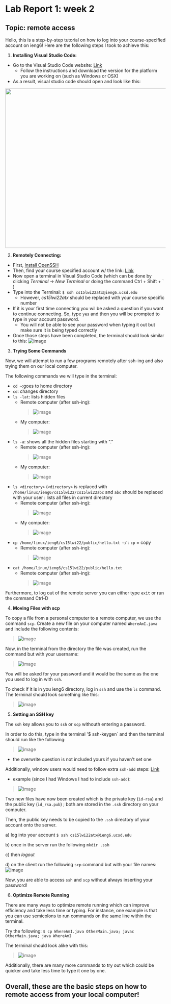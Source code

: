 # Lab Report 1: week 2

## Topic: remote access

Hello, this is a step-by-step tutorial on how to log into your course-specified account on ieng6! 
Here are the following steps I took to achieve this:

1) **Installing Visual Studio Code:**
- Go to the Visual Studio Code website: [Link](https://code.visualstudio.com/)
     - Follow the instructions and download the version for the platform you are working on (such as Windows or OSX)
- As a result, visual studio code should open and look like this:
<img src="https://user-images.githubusercontent.com/97707886/149439161-eb548d36-c96c-464e-8fa9-7788b737f059.png" width="700"          height="500">

2) **Remotely Connecting:**

- First, [Install OpenSSH](https://docs.microsoft.com/en-us/windows-server/administration/openssh/openssh_install_firstuse)
- Then, find your course specified account w/ the link: [Link](https://sdacs.ucsd.edu/~icc/index.php)
- Now open a terminal in Visual Studio Code (which can be done by clicking *Terminal* &#8594; *New Terminal* or doing the command Ctrl + Shift + ` )
- Type into the Terminal: `$ ssh cs15lwi22atx@ieng6.ucsd.edu`
     -  However, *cs15lwi22atx* should be replaced with your course specific number
- If it is your first time connecting you wil be asked a question if you want to continue connecting.  So, type `yes` and then          you will be prompted to type in your account password.
     - You will not be able to see your password when typing it out but make sure it is being typed correctly
- Once those steps have been completed, the terminal should look similar to this:
  ![image](https://user-images.githubusercontent.com/97707886/149441581-328b7ec8-a745-482f-b161-0a748b81b854.png)
        
3) **Trying Some Commands**

Now, we will attempt to run a few programs remotely after ssh-ing and also trying them on our local computer.

The following commands we will type in the terminal:
- `cd ~`:goes to home directory 
- `cd`: changes directory
- `ls -lat`: lists hidden files
     - Remote computer (after ssh-ing):
          >![image](https://user-images.githubusercontent.com/97707886/149448669-91691db3-da81-4a93-a7b3-cd06e399e323.png)
     - My computer:
          >![image](https://user-images.githubusercontent.com/97707886/149448727-1cc0b7ea-ae58-44cc-839d-71b9d6dbf72d.png)
- `ls -a`: shows all the hidden files starting with "."
     - Remote computer (after ssh-ing):
          >![image](https://user-images.githubusercontent.com/97707886/149448788-5352e9ca-5d3f-4fb6-b1fb-0a82b0cc18d3.png)
     - My computer:
          >![image](https://user-images.githubusercontent.com/97707886/149448830-78cf5204-b061-455f-9a50-639ebfd71618.png)
- `ls <directory>` (`<directory>` is replaced with `/home/linux/ieng6/cs15lwi22/cs15lwi22abc` and `abc` should be replaced with your user : lists all files in current directory
     - Remote computer (after ssh-ing):
          >![image](https://user-images.githubusercontent.com/97707886/149448926-ae206166-e4f4-4961-8fdf-911011f4cd7c.png)
     - My computer:
          >![image](https://user-images.githubusercontent.com/97707886/149448971-2fbe4f83-31d8-4b95-bc1e-773c1ed9e043.png)  
- `cp /home/linux/ieng6/cs15lwi22/public/hello.txt ~/` : `cp` = copy 
     - Remote computer (after ssh-ing):
          >![image](https://user-images.githubusercontent.com/97707886/149449046-3f5eeaf3-60b3-4d0f-854a-56d7c558b7a8.png)
- `cat /home/linux/ieng6/cs15lwi22/public/hello.txt`
     - Remote computer (after ssh-ing):
          >![image](https://user-images.githubusercontent.com/97707886/149449149-6f4e1b6f-c05d-4aac-b3ca-03417d120323.png)

Furthermore, to log out of the remote server you can either type `exit` or run the command Ctrl-D

4) **Moving Files with scp**

To copy a file from a personal computer to a remote computer, we use the command `scp`. 
Create a new file on your computer named `WhereAmI.java` and include the following contents:
> ![image](https://user-images.githubusercontent.com/97707886/149474154-461ff294-d487-49a6-9c86-78b13b662ff7.png)

Now, in the terminal from the directory the file was created, run the command but with your username:
> ![image](https://user-images.githubusercontent.com/97707886/149474647-09534ddb-92a5-4a09-90e0-8815eaeb1524.png)

You will be asked for your password and it would be the same as the one you used to log in with `ssh`.

To check if it is in you ieng6 directory, log in `ssh` and use the `ls` command. The terminal should look something like this:
> ![image](https://user-images.githubusercontent.com/97707886/149475178-78fc8e1e-916f-4003-b5b2-c11d0ad6d498.png)

5) **Setting an SSH key**

The `ssh` key allows you to `ssh` or `scp` withouth entering a password.

In order to do this, type in the terminal '$ ssh-keygen` and then the terminal should run like the following:
>![image](https://user-images.githubusercontent.com/97707886/149516896-f5640a0d-32cf-4740-9cb1-04fb202a2a2d.png)
- the overwrite question is not included yours if you haven't set one 

Additionally, window users would need to follow extra `ssh-add` steps: [Link](https://docs.microsoft.com/en-us/windows-server/administration/openssh/openssh_keymanagement#user-key-generation)
- example (since I had Windows I had to include `ssh-add`):
>![image](https://user-images.githubusercontent.com/97707886/149521804-e68dcc37-7171-4d5a-9580-769855a6b500.png)


Two new files have now been created which is the private key (`id-rsa`) and the public key (`id_rsa.pub`) ; both are stored in the `.ssh` directory on your computer. 

Then, the public key needs to be copied to the `.ssh` directory of your account onto the server. 

a) log into your account  `$ ssh cs15lwi22atx@ieng6.ucsd.edu`

b) once in the server run the following `mkdir .ssh`

c) then *logout*

d) on the client run the following `scp` command but with your file names: ![image](https://user-images.githubusercontent.com/97707886/149522450-5a3f49b8-3ede-48c2-be4a-20bd566ea7b8.png)

Now, you are able to access `ssh` and `scp` without always inserting your password!

6) **Optimize Remote Running**

There are many ways to optimize remote running which can improve efficiency and take less time or typing. 
For instance, one example is that you can use semicolons to run commands on the same line within the terminal. 

Try the following: 
`$ cp WhereAmI.java OtherMain.java; javac OtherMain.java; java WhereAmI`

The terminal should look alike with this:
> ![image](https://user-images.githubusercontent.com/97707886/149587529-a98653bc-3a99-4887-8c0e-9adf076743d1.png)

Additionally, there are many more commands to try out which could be quicker and take less time to type it one by one. 

Overall, these are the basic steps on how to remote access from your local computer! 
----













